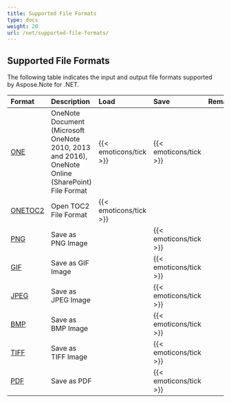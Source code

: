```yaml
---
title: Supported File Formats
type: docs
weight: 20
url: /net/supported-file-formats/
---
```


## **Supported File Formats**
The following table indicates the input and output file formats supported by Aspose.Note for .NET.

|**Format**|**Description**|**Load**|**Save**|**Remarks**|
| :- | :- | :- | :- | :- |
|[ONE](https://wiki.fileformat.com/note-taking/one/)|OneNote Document (Microsoft OneNote 2010, 2013 and 2016), OneNote Online (SharePoint) File Format|{{< emoticons/tick >}}|{{< emoticons/tick >}}| |
|[ONETOC2](https://wiki.fileformat.com/note-taking/onetoc2/)|Open TOC2 File Format|{{< emoticons/tick >}}| | |
|[PNG](https://wiki.fileformat.com/image/png/)|Save as PNG Image| |{{< emoticons/tick >}}| |
|[GIF](https://wiki.fileformat.com/image/gif/)|Save as GIF Image| |{{< emoticons/tick >}}| |
|[JPEG](https://wiki.fileformat.com/image/jpeg/)|Save as JPEG Image| |{{< emoticons/tick >}}| |
|[BMP](https://wiki.fileformat.com/image/bmp/)|Save as BMP Image| |{{< emoticons/tick >}}| |
|[TIFF](https://wiki.fileformat.com/image/tiff/)|Save as TIFF Image| |{{< emoticons/tick >}}| |
|[PDF](https://wiki.fileformat.com/view/pdf/)|Save as PDF| |{{< emoticons/tick >}}| |

